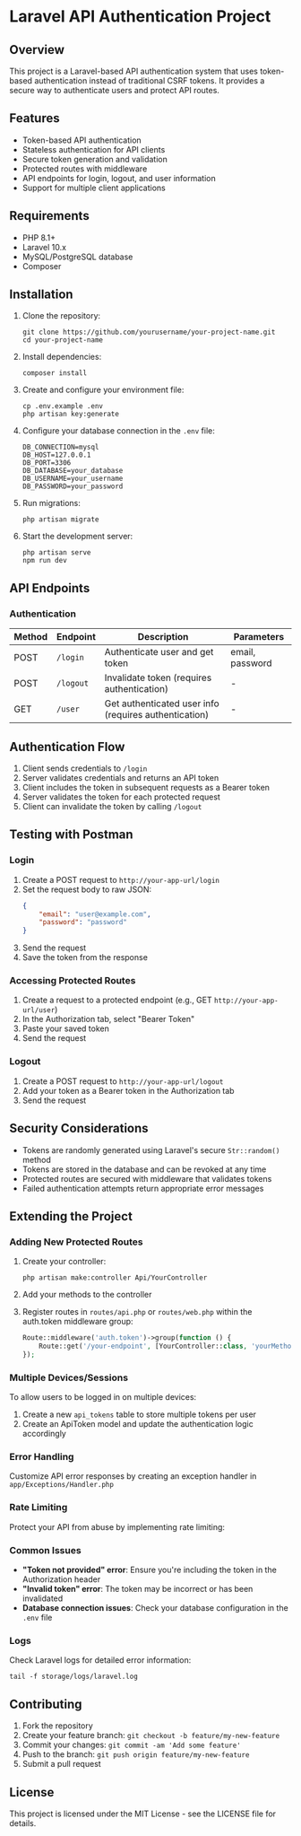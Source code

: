 # Laravel API Authentication Project

## Overview

This project is a Laravel-based API authentication system that uses token-based authentication instead of traditional CSRF tokens. It provides a secure way to authenticate users and protect API routes.

## Features

- Token-based API authentication
- Stateless authentication for API clients
- Secure token generation and validation
- Protected routes with middleware
- API endpoints for login, logout, and user information
- Support for multiple client applications

## Requirements

- PHP 8.1+
- Laravel 10.x
- MySQL/PostgreSQL database
- Composer

## Installation

1. Clone the repository:
   ```
   git clone https://github.com/yourusername/your-project-name.git
   cd your-project-name
   ```

2. Install dependencies:
   ```
   composer install
   ```

3. Create and configure your environment file:
   ```
   cp .env.example .env
   php artisan key:generate
   ```

4. Configure your database connection in the `.env` file:
   ```
   DB_CONNECTION=mysql
   DB_HOST=127.0.0.1
   DB_PORT=3306
   DB_DATABASE=your_database
   DB_USERNAME=your_username
   DB_PASSWORD=your_password
   ```

5. Run migrations:
   ```
   php artisan migrate
   ```

7. Start the development server:
   ```
   php artisan serve
   npm run dev
   ```

## API Endpoints

### Authentication

| Method | Endpoint | Description | Parameters |
|--------|----------|-------------|------------|
| POST | `/login` | Authenticate user and get token | email, password |
| POST | `/logout` | Invalidate token (requires authentication) | - |
| GET | `/user` | Get authenticated user info (requires authentication) | - |

## Authentication Flow

1. Client sends credentials to `/login`
2. Server validates credentials and returns an API token
3. Client includes the token in subsequent requests as a Bearer token
4. Server validates the token for each protected request
5. Client can invalidate the token by calling `/logout`

## Testing with Postman

### Login

1. Create a POST request to `http://your-app-url/login`
2. Set the request body to raw JSON:
   ```json
   {
       "email": "user@example.com",
       "password": "password"
   }
   ```
3. Send the request
4. Save the token from the response

### Accessing Protected Routes

1. Create a request to a protected endpoint (e.g., GET `http://your-app-url/user`)
2. In the Authorization tab, select "Bearer Token"
3. Paste your saved token
4. Send the request

### Logout

1. Create a POST request to `http://your-app-url/logout`
2. Add your token as a Bearer token in the Authorization tab
3. Send the request

## Security Considerations

- Tokens are randomly generated using Laravel's secure `Str::random()` method
- Tokens are stored in the database and can be revoked at any time
- Protected routes are secured with middleware that validates tokens
- Failed authentication attempts return appropriate error messages

## Extending the Project

### Adding New Protected Routes

1. Create your controller:
   ```
   php artisan make:controller Api/YourController
   ```

2. Add your methods to the controller

3. Register routes in `routes/api.php` or `routes/web.php` within the auth.token middleware group:
   ```php
   Route::middleware('auth.token')->group(function () {
       Route::get('/your-endpoint', [YourController::class, 'yourMethod']);
   });
   ```

### Multiple Devices/Sessions

To allow users to be logged in on multiple devices:

1. Create a new `api_tokens` table to store multiple tokens per user
2. Create an ApiToken model and update the authentication logic accordingly

### Error Handling

Customize API error responses by creating an exception handler in `app/Exceptions/Handler.php`

### Rate Limiting

Protect your API from abuse by implementing rate limiting:

### Common Issues

- **"Token not provided" error**: Ensure you're including the token in the Authorization header
- **"Invalid token" error**: The token may be incorrect or has been invalidated
- **Database connection issues**: Check your database configuration in the `.env` file

### Logs

Check Laravel logs for detailed error information:
```
tail -f storage/logs/laravel.log
```

## Contributing

1. Fork the repository
2. Create your feature branch: `git checkout -b feature/my-new-feature`
3. Commit your changes: `git commit -am 'Add some feature'`
4. Push to the branch: `git push origin feature/my-new-feature`
5. Submit a pull request

## License

This project is licensed under the MIT License - see the LICENSE file for details.